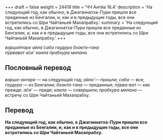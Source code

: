 +++
draft = false
weight = 24419
title = 'ЧЧ Антйа 16.4'
description = 'На следующий год, как обычно, в Джаганнатха-Пури пришли все преданные из Бенгалии, и, как и в предыдущие годы, все они встретились со Шри Чайтаньей Махапрабху.'
summary = 'На следующий год, как обычно, в Джаганнатха-Пури пришли все преданные из Бенгалии, и, как и в предыдущие годы, все они встретились со Шри Чайтаньей Махапрабху.'
+++

_варша̄нтаре а̄ила̄ саба гауд̣ера бхакта-ган̣а  
пӯрвават а̄си’ каила прабхура милана_

## Пословный перевод

_варша_\-_антаре_ — на следующий год; _а̄ила̄_ — пришли; _саба_ — все; _гауд̣ера_ — из Бенгалии; _бхакта_\-_ган̣а_ — преданные; _пӯрва_\-_ват_ — как прежде; _а̄си’_ — придя; _каила_ — совершили; _прабхура_ _милана_ — встречу со Шри Чайтаньей Махапрабху.

## Перевод

**На следующий год, как обычно, в Джаганнатха-Пури пришли все преданные из Бенгалии, и, как и в предыдущие годы, все они встретились со Шри Чайтаньей Махапрабху.**
